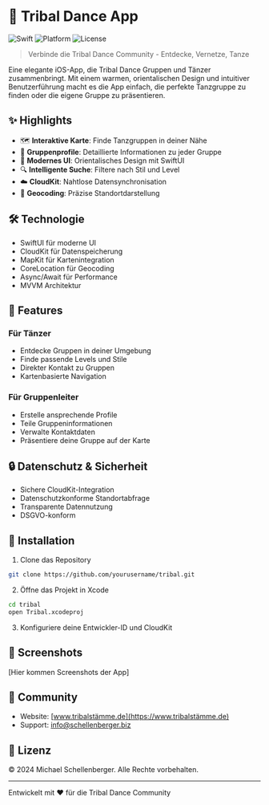 # 💃 Tribal Dance App

![Swift](https://img.shields.io/badge/Swift-5.9-orange.svg)
![Platform](https://img.shields.io/badge/Platform-iOS%2015.0+-blue.svg)
![License](https://img.shields.io/badge/License-Proprietary-green.svg)

> Verbinde die Tribal Dance Community - Entdecke, Vernetze, Tanze

Eine elegante iOS-App, die Tribal Dance Gruppen und Tänzer zusammenbringt. Mit einem warmen, orientalischen Design und intuitiver Benutzerführung macht es die App einfach, die perfekte Tanzgruppe zu finden oder die eigene Gruppe zu präsentieren.

## ✨ Highlights

- 🗺️ **Interaktive Karte**: Finde Tanzgruppen in deiner Nähe
- 👥 **Gruppenprofile**: Detaillierte Informationen zu jeder Gruppe
- 📱 **Modernes UI**: Orientalisches Design mit SwiftUI
- 🔍 **Intelligente Suche**: Filtere nach Stil und Level
- ☁️ **CloudKit**: Nahtlose Datensynchronisation
- 📍 **Geocoding**: Präzise Standortdarstellung

## 🛠️ Technologie

- SwiftUI für moderne UI
- CloudKit für Datenspeicherung
- MapKit für Kartenintegration
- CoreLocation für Geocoding
- Async/Await für Performance
- MVVM Architektur

## 🎯 Features

### Für Tänzer
- Entdecke Gruppen in deiner Umgebung
- Finde passende Levels und Stile
- Direkter Kontakt zu Gruppen
- Kartenbasierte Navigation

### Für Gruppenleiter
- Erstelle ansprechende Profile
- Teile Gruppeninformationen
- Verwalte Kontaktdaten
- Präsentiere deine Gruppe auf der Karte

## 🔒 Datenschutz & Sicherheit

- Sichere CloudKit-Integration
- Datenschutzkonforme Standortabfrage
- Transparente Datennutzung
- DSGVO-konform

## 🚀 Installation

1. Clone das Repository
```bash
git clone https://github.com/yourusername/tribal.git
```

2. Öffne das Projekt in Xcode
```bash
cd tribal
open Tribal.xcodeproj
```

3. Konfiguriere deine Entwickler-ID und CloudKit

## 📱 Screenshots

[Hier kommen Screenshots der App]

## 👥 Community

- Website: [www.tribalstämme.de](https://www.tribalstämme.de)
- Support: [info@schellenberger.biz](mailto:info@schellenberger.biz)

## 📄 Lizenz

© 2024 Michael Schellenberger. Alle Rechte vorbehalten.

---

Entwickelt mit ❤️ für die Tribal Dance Community
